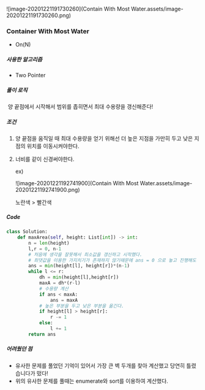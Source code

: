 ![image-20201221191730260](Contain With Most Water.assets/image-20201221191730260.png)

### Container With Most Water

- On(N)



##### 사용한 알고리즘

- Two Pointer



##### 풀이 로직

​	양 끝점에서 시작해서 범위를 좁히면서 최대 수용량을 갱신해준다!



##### 조건

1. 양 끝점을 움직일 때 최대 수용량을 얻기 위해선 더 높은 지점을 가만히 두고 낮은 지점의 위치를 이동시켜야한다.

2. 너비를 같이 신경써야한다.

   ex)

   ![image-20201221192741900](Contain With Most Water.assets/image-20201221192741900.png)

   노란색 > 빨간색



##### Code

```python
class Solution:
    def maxArea(self, height: List[int]) -> int:
        n = len(height)
        l,r = 0, n-1
        # 처음에 생각을 잘못해서 최소값을 갱신하고 시작했다.
        # 최댓값을 이용한 가지치기가 존재하지 않기때문에 ans = 0 으로 놓고 진행해도 된다.
        ans = min(height[l], height[r])*(n-1)
        while l <= r:
            dh = min(height[l],height[r])
            maxA = dh*(r-l)
            # 수용량 계산
            if ans < maxA:
                ans = maxA
            # 높은 부분을 두고 낮은 부분을 옮긴다.
            if height[l] > height[r]:
                r -= 1
            else:
                l += 1
        return ans
```



##### 어려웠던 점

- 유사한 문제를 풀었던 기억이 있어서 가장 큰 벽 두개를 찾아 계산했고 당연히 틀렸습니다가 떴다!
- 위의 유사한 문제를 풀때는 enumerate와 sort를 이용하여 계산했다.